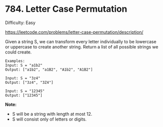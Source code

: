 # 784. Letter Case Permutation

Difficulty: Easy

https://leetcode.com/problems/letter-case-permutation/description/

Given a string S, we can transform every letter individually to be lowercase or uppercase to create another string.  Return a list of all possible strings we could create.
```
Examples:
Input: S = "a1b2"
Output: ["a1b2", "a1B2", "A1b2", "A1B2"]

Input: S = "3z4"
Output: ["3z4", "3Z4"]

Input: S = "12345"
Output: ["12345"]
```
**Note:**

* S will be a string with length at most 12.
* S will consist only of letters or digits.
